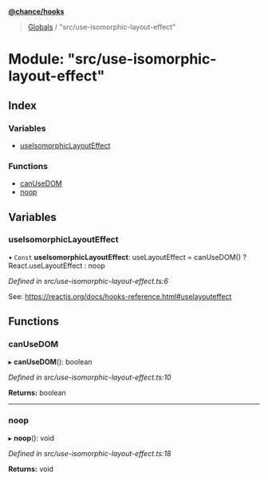 **[@chance/hooks](../README.md)**

> [Globals](../globals.md) / "src/use-isomorphic-layout-effect"

# Module: "src/use-isomorphic-layout-effect"

## Index

### Variables

* [useIsomorphicLayoutEffect](_src_use_isomorphic_layout_effect_.md#useisomorphiclayouteffect)

### Functions

* [canUseDOM](_src_use_isomorphic_layout_effect_.md#canusedom)
* [noop](_src_use_isomorphic_layout_effect_.md#noop)

## Variables

### useIsomorphicLayoutEffect

• `Const` **useIsomorphicLayoutEffect**: useLayoutEffect = canUseDOM() ? React.useLayoutEffect : noop

*Defined in src/use-isomorphic-layout-effect.ts:6*

See: https://reactjs.org/docs/hooks-reference.html#uselayouteffect

## Functions

### canUseDOM

▸ **canUseDOM**(): boolean

*Defined in src/use-isomorphic-layout-effect.ts:10*

**Returns:** boolean

___

### noop

▸ **noop**(): void

*Defined in src/use-isomorphic-layout-effect.ts:18*

**Returns:** void
